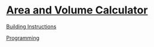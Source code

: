 # [Area and Volume Calculator](http://nxtprograms.com/volume_calc)

[Building Instructions](http://nxtprograms.com/volume_calc/steps.html)

[Programming](http://nxtprograms.com/volume_calc/steps.html#Program)
